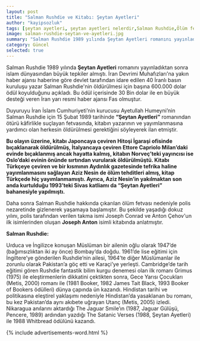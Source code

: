 ```yaml
---
layout: post
title: "Salman Rushdie ve Kitabı: Şeytan Ayetleri"
author: "kayipsozluk"
tags: [şeytan ayetleri, şeytan ayetleri nelerdir,Salman Rushdie,Ölüm fetvası,humeyni,iran,aziz nesin]
image: salman-rushdie-seytan-ve-ayetleri.jpg
summary: "Salman Rushdie 1989 yılında Şeytan Ayetleri romanını yayınladıktan sonra Humeyni’nin ölüm fetvası vermesi.."
category: Güncel
selected: true  
---
```


Salman Rushdie 1989 yılında **Şeytan Ayetleri** romanını yayınladıktan sonra islam dünyasından büyük tepkiler almıştı. İran Devrimi Muhafızları'na yakın haber ajansı haberine göre devlet tarafından idare edilen 40 İranlı basın kuruluşu yazar Salman Rushdie'nin öldürülmesi için başına 600.000 dolar ödül koyulduğunu açıkladı. Bu ödül içerisinde 30 Bin dolar ile en büyük desteği veren İran yarı resmi haber ajansı Fas olmuştur.

Duyuruyu İran İslam Cumhuriyeti’nin kurucusu Ayetullah Humeyni’nin Salman Rushdie için 15 Şubat 1989 tarihinde **“Şeytan Ayetleri”** romanından ötürü kâfirlikle suçlayan fetvasında, kitabın yazarının ve yayımlanmasına yardımcı olan herkesin öldürülmesi gerektiğini söyleyerek ilan etmiştir.

**Bu olayın üzerine, kitabı Japoncaya çeviren Hitoşi İgaraşi ofisinde bıçaklanarak öldürülmüş, İtalyancaya çeviren Ettore Capriolo Milan’daki evinde bıçaklanmış ancak hayatta kalmış, kitabın Norveç’teki yayıncısı ise Oslo’daki evinin önünde sırtından vurularak öldürülmüştü. Kitabı Türkçeye çeviren ve bir kısmının Aydınlık gazetesinde tefrika haline yayımlanmasını sağlayan Aziz Nesin de ölüm tehditleri almış, kitap Türkçede hiç yayımlanmamıştı. Ayrıca, Aziz Nesin’in yakılmaktan son anda kurtulduğu 1993’teki Sivas katliamı da “Şeytan Ayetleri” bahanesiyle yapılmıştı.**

Daha sonra Salman Rushdie hakkında çıkarılan ölüm fetvası nedeniyle polis nezaretinde gizlenerek yaşamaya başlamıştır. Bu şekilde yaşadığı dokuz yılını,  polis tarafından verilen takma ismi Joseph Conrad ve Anton Çehov'un ilk isimlerinden oluşan **Joseph Anton** isimli kitabında anlatmıştır.

**Salman Rushdie:**

Uɾduca ve İngilizce konuşan Müslüman bir ailenin oğlu olarak 1947’de (bağımsızlıktan iki ay önce) Bombay’da doğdu. 1961’de lise eğitimi için İngiltere’ye gönderilen Rushdie’nin ailesi, 1964’te diğer Müslümanlar ile zorunlu olarak Pakistan’a göç etti ve Karaçi’ye yerleşti. Cambridge’de tarih eğitimi gören Rushdie fantastik bilim kurgu denemesi olan ilk romanı Grimus (1975) ile eleştirmenlerin dikkatini çektikten sonra, Gece Yarısı Çocukları (Metis, 2000) romanı ile (1981 Booker, 1982 James Tait Black, 1993 Booker of Bookers ödülleɾi) dünya çapında ün kazandı. Hindistan tarihi ve politikasına eleştirel yaklaşımı nedeniyle Hindistan’da yasaklanan bu romanı, bu kez Pakistan’da aynı akıbete uğrayan Utanç (Metis, 2005) izledi. Nikaragua anılarını aktardığı The Jaguar Smile’ın (1987, Jaguar Gülüşü, Pencere, 1989) ardından yazdığı The Satanic Verses (1988, Şeytan Ayetleri) ile 1988 Whitbread ödülünü kazandı.

{% include advertisements-word.html %}

